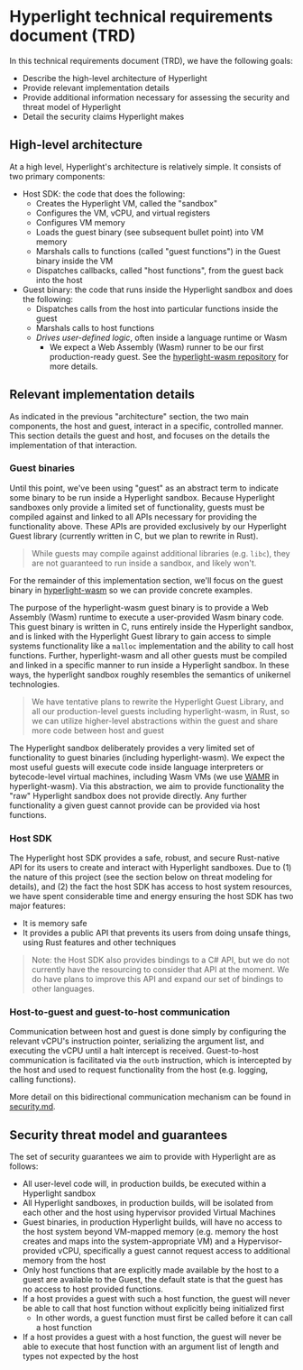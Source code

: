 # Hyperlight technical requirements document (TRD) 

In this technical requirements document (TRD), we have the following goals:

- Describe the high-level architecture of Hyperlight
- Provide relevant implementation details
- Provide additional information necessary for assessing the security and threat model of Hyperlight
- Detail the security claims Hyperlight makes

## High-level architecture

At a high level, Hyperlight's architecture is relatively simple. It consists of two primary components:

- Host SDK: the code that does the following:
  - Creates the Hyperlight VM, called the "sandbox"
  - Configures the VM, vCPU, and virtual registers
  - Configures VM memory
  - Loads the guest binary (see subsequent bullet point) into VM memory
  - Marshals calls to functions (called "guest functions") in the Guest binary inside the VM
  - Dispatches callbacks, called "host functions", from the guest back into the host
- Guest binary: the code that runs inside the Hyperlight sandbox and does the following:
  - Dispatches calls from the host into particular functions inside the guest
  - Marshals calls to host functions
  - _Drives user-defined logic_, often inside a language runtime or Wasm
    - We expect a Web Assembly (Wasm) runner to be our first production-ready guest. See the [hyperlight-wasm repository](https://github.com/deislabs/hyperlight-wasm) for more details.

## Relevant implementation details

As indicated in the previous "architecture" section, the two main components, the host and guest, interact in a specific, controlled manner. This section details the guest and host, and focuses on the details the implementation of that interaction.

### Guest binaries

Until this point, we've been using "guest" as an abstract term to indicate some binary to be run inside a Hyperlight sandbox. Because Hyperlight sandboxes only provide a limited set of functionality, guests must be compiled against and linked to all APIs necessary for providing the functionality above. These APIs are provided exclusively by our Hyperlight Guest library (currently written in C, but we plan to rewrite in Rust). 

>While guests may compile against additional libraries (e.g. `libc`), they are not guaranteed to run inside a sandbox, and likely won't.

For the remainder of this implementation section, we'll focus on the guest binary in [hyperlight-wasm](https://github.com/deislabs/hyperlight-wasm) so we can provide concrete examples.

The purpose of the hyperlight-wasm guest binary is to provide a Web Assembly (Wasm) runtime to execute a user-provided Wasm binary code. This guest binary is written in C, runs entirely inside the Hyperlight sandbox, and is linked with the Hyperlight Guest library to gain access to simple systems functionality like a `malloc` implementation and the ability to call host functions. Further, hyperlight-wasm and all other guests must be compiled and linked in a specific manner to run inside a Hyperlight sandbox. In these ways, the hyperlight sandbox roughly resembles the semantics of unikernel technologies.

>We have tentative plans to rewrite the Hyperlight Guest Library, and all our production-level guests including hyperlight-wasm, in Rust, so we can utilize higher-level abstractions within the guest and share more code between host and guest

The Hyperlight sandbox deliberately provides a very limited set of functionality to guest binaries (including hyperlight-wasm). We expect the most useful guests will execute code inside language interpreters or bytecode-level virtual machines, including Wasm VMs (we use [WAMR](https://github.com/bytecodealliance/wasm-micro-runtime) in hyperlight-wasm). Via this abstraction, we aim to provide functionality the "raw" Hyperlight sandbox does not provide directly. Any further functionality a given guest cannot provide can be provided via host functions.

### Host SDK

The Hyperlight host SDK provides a safe, robust, and secure Rust-native API for its users to create and interact with Hyperlight sandboxes. Due to (1) the nature of this project (see the section below on threat modeling for details), and (2) the fact the host SDK has access to host system resources, we have spent considerable time and energy ensuring the host SDK has two major features:

- It is memory safe
- It provides a public API that prevents its users from doing unsafe things, using Rust features and other techniques

>Note: the Host SDK also provides bindings to a C# API, but we do not currently have the resourcing to consider that API at the moment. We do have plans to improve this API and expand our set of bindings to other languages.

### Host-to-guest and guest-to-host communication

Communication between host and guest is done simply by configuring the relevant vCPU's instruction pointer, serializing the argument list, and executing the vCPU until a halt intercept is received. Guest-to-host communication is facilitated via the `outb` instruction, which is intercepted by the host and used to request functionality from the host (e.g. logging, calling functions).

More detail on this bidirectional communication mechanism can be found in [security.md](./security.md).

## Security threat model and guarantees 

The set of security guarantees we aim to provide with Hyperlight are as follows:

- All user-level code will, in production builds, be executed within a Hyperlight sandbox
- All Hyperlight sandboxes, in production builds, will be isolated from each other and the host using hypervisor provided Virtual Machines
- Guest binaries, in production Hyperlight builds, will have no access to the host system beyond VM-mapped memory (e.g. memory the host creates and maps into the system-appropriate VM) and a Hypervisor-provided vCPU, specifically a guest cannot request access to additional memory from the host
- Only host functions that are explicitly made available by the host to a guest are available to the Guest, the default state is that the guest has no access to host provided functions. 
- If a host provides a guest with such a host function, the guest will never be able to call that host function without explicitly being initialized first
  - In other words, a guest function must first be called before it can call a host function
- If a host provides a guest with a host function, the guest will never be able to execute that host function with an argument list of length and types not expected by the host
